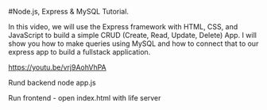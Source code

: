 #Node.js, Express & MySQL Tutorial.


In this video, we will use the Express framework with HTML, CSS, and JavaScript to build a simple CRUD (Create, Read, Update, Delete) App.
I will show you how to make queries using MySQL and how to connect that to our express app to build a fullstack application.

https://youtu.be/vrj9AohVhPA

Rund backend node app.js

Run frontend - open index.html with life server